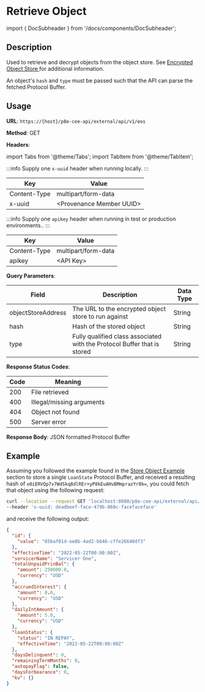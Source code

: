 # Retrieve Object

import { DocSubheader } from '/docs/components/DocSubheader';

<DocSubheader text="Retrieve and decrypt an object"
/>

## Description

Used to retrieve and decrypt objects from the object store. See [Encrypted Object Store ](https://docs.provenance.io/p8e/overview/encrypted-object-store)for additional information.

An object's `hash` and `type` must be passed such that the API can parse the fetched Protocol Buffer.

## Usage

**URL**: `https://{host}/p8e-cee-api/external/api/v1/eos`

**Method**: GET

**Headers**:

import Tabs from '@theme/Tabs';
import TabItem from '@theme/TabItem';

<Tabs>
<TabItem value="local" label="Local">

:::info
Supply one `x-uuid` header when running locally.
:::

| Key          | Value                      |
| ------------ | -------------------------- |
| Content-Type | multipart/form-data        |
| x-uuid       | \<Provenance Member UUID\> |

</TabItem>

<TabItem value="text-production" label="Test/Production">

:::info
Supply one `apikey` header when running in test or production environments..
:::

| Key          | Value               |
| ------------ | ------------------- |
| Content-Type | multipart/form-data |
| apikey       | \<API Key\>         |

</TabItem>
</Tabs>

**Query Parameters**:

| Field              | Description                                                              | Data Type |
| ------------------ | ------------------------------------------------------------------------ | --------- |
| objectStoreAddress | The URL to the encrypted object store to run against                     | String    |
| hash               | Hash of the stored object                                                | String    |
| type               | Fully qualified class associated with the Protocol Buffer that is stored | String    |

**Response Status Codes**:

| Code | Meaning                   |
| ---- | ------------------------- |
| 200  | File retrieved            |
| 400  | Illegal/missing arguments |
| 404  | Object not found          |
| 500  | Server error              |

**Response Body**: JSON formatted Protocol Buffer

## Example

Assuming you followed the example found in the [Store Object Example](store-object.mdx#example) section to store a single `LoanState` Protocol Buffer, and received a resulting hash of `o0iERVQp7v7WdSkq8dlREr+yP8kEuAHvBMmprazYr0k=`, you could fetch that object using the following request:

```bash
curl --location --request GET 'localhost:8080/p8e-cee-api/external/api/v1/eos?objectStoreAddress=grpc://localhost:5001&hash=o0iERVQp7v7WdSkq8dlREr+yP8kEuAHvBMmprazYr0k=&type=tech.figure.servicing.v1beta1.LoanStateOuterClass$LoanState' \
--header 'x-uuid: deadbeef-face-479b-860c-facefaceface'
```

and receive the following output:

```json
{
  "id": {
    "value": "65baf01d-ee8b-4ad2-b646-cffe26640df3"
  },
  "effectiveTime": "2022-05-22T00:00:00Z",
  "servicerName": "Servicer One",
  "totalUnpaidPrinBal": {
    "amount": 250000.0,
    "currency": "USD"
  },
  "accruedInterest": {
    "amount": 0.0,
    "currency": "USD"
  },
  "dailyIntAmount": {
    "amount": 5.0,
    "currency": "USD"
  },
  "loanStatus": {
    "status": "IN REPAY",
    "effectiveTime": "2022-05-22T00:00:00Z"
  },
  "daysDelinquent": 0,
  "remainingTermMonths": 0,
  "autopayFlag": false,
  "daysForbearance": 0,
  "kv": {}
}
```
